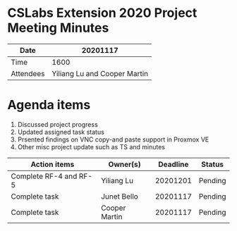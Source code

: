 # CSLabs Extension 2020 Project Meeting Minutes

| Date | 20201117 |
| --- | --- |
| Time | 1600 |
| Attendees | Yiliang Lu and Cooper Martin|


# Agenda items

1. Discussed project progress 
2. Updated assigned task status
3. Prsented findings on VNC copy-and paste support in Proxmox VE
4. Other misc project update such as TS and minutes 



|Action items|Owner(s)|Deadline|Status|
| --- | --- | --- | --- |
| Complete RF-4 and RF-5 |Yiliang Lu |20201201 |Pending |
| Complete task |Junet Bello |20201117 |Pending |
| Complete task |Cooper Martin |20201117 |Pending |
